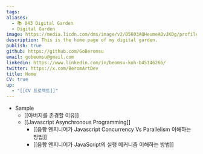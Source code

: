 ```yaml
---
tags: 
aliases:
  - 📚 043 Digital Garden
  - Digital Garden
image: https://media.licdn.com/dms/image/v2/D5603AQHeumeAOvJKDg/profile-displayphoto-shrink_800_800/profile-displayphoto-shrink_800_800/0/1720693606266?e=1732147200&v=beta&t=WsJ929HxxgqSWrvpHmGFNaG8CygOn6t21Edp6tW6DP8
description: This is the home page of my digital garden.
publish: true
github: https://github.com/GoBeromsu
email: gobeumsu@gmail.com
linkedin: https://www.linkedin.com/in/beomsu-koh-b45146266/
twitter: https://x.com/BeromArtDev
title: Home
CV: true
up:
  - "[[CV 프로젝트]]"
---
```


- Sample 
	- [[아버지를 존경할 이유]]
	- [[Javascript Asynchronous Programming]]
		- [[음향 엔지니어가 Javascript Concurrency Vs Parallelism 이해하는 방법]]
		- [[음향 엔지니어가 JavaScript의 실행 메커니즘 이해하는 방법]]

## 